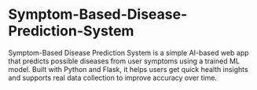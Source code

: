 # Symptom-Based-Disease-Prediction-System
Symptom-Based Disease Prediction System is a simple AI-based web app that predicts possible diseases from user symptoms using a trained ML model. Built with Python and Flask, it helps users get quick health insights and supports real data collection to improve accuracy over time.

